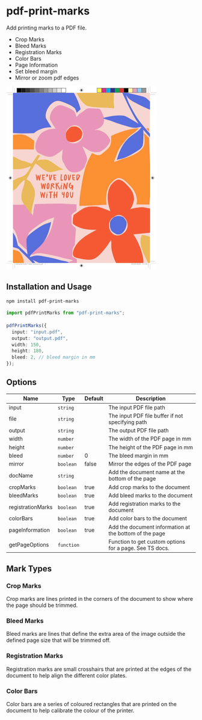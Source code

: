 # pdf-print-marks

Add printing marks to a PDF file.

- Crop Marks
- Bleed Marks
- Registration Marks
- Color Bars
- Page Information
- Set bleed margin
- Mirror or zoom pdf edges

<img src="./sample/default.jpg" alt="Sample Image" style="max-width:400px" />

## Installation and Usage

```bash
npm install pdf-print-marks
```

```ts
import pdfPrintMarks from "pdf-print-marks";

pdfPrintMarks({
  input: "input.pdf",
  output: "output.pdf",
  width: 150,
  height: 180,
  bleed: 2, // bleed margin in mm
});
```

## Options

| Name              | Type       | Default | Description                                             |
| ----------------- | ---------- | ------- | ------------------------------------------------------- |
| input             | `string`   |         | The input PDF file path                                 |
| file              | `string`   |         | The input PDF file buffer if not specifying path        |
| output            | `string`   |         | The output PDF file path                                |
| width             | `number`   |         | The width of the PDF page in mm                         |
| height            | `number`   |         | The height of the PDF page in mm                        |
| bleed             | `number`   | 0       | The bleed margin in mm                                  |
| mirror            | `boolean`  | false   | Mirror the edges of the PDF page                        |
| docName           | `string`   |         | Add the document name at the bottom of the page         |
| cropMarks         | `boolean`  | true    | Add crop marks to the document                          |
| bleedMarks        | `boolean`  | true    | Add bleed marks to the document                         |
| registrationMarks | `boolean`  | true    | Add registration marks to the document                  |
| colorBars         | `boolean`  | true    | Add color bars to the document                          |
| pageInformation   | `boolean`  | true    | Add the document information at the bottom of the page  |
| getPageOptions    | `function` |         | Function to get custom options for a page. See TS docs. |

## Mark Types

### Crop Marks

Crop marks are lines printed in the corners of the document to show where the page should be trimmed.

### Bleed Marks

Bleed marks are lines that define the extra area of the image outside the defined page size that will be trimmed off.

### Registration Marks

Registration marks are small crosshairs that are printed at the edges of the document to help align the different color plates.

### Color Bars

Color bars are a series of coloured rectangles that are printed on the document to help calibrate the colour of the printer.
